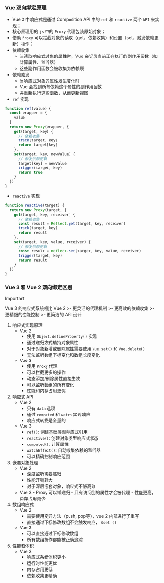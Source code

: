 ### Vue 双向绑定原理

- Vue 3 中响应式是通过 Composition API 中的 `ref` 和 `reactive` 两个 `API` 来实现；
- 核心原理用的 `js` 中的 `Proxy` 代理包装原始对象；
- 借助 `Proxy` 可以拦截对象的读取（get，依赖收集）和设置（set，触发依赖更新）操作；
- 依赖收集
	- 当读取响应式对象的属性时，Vue 会记录当前正在执行的副作用函数（如计算属性、监听器）
	- 这些副作用函数会被收集为依赖项
- 依赖触发
	- 当响应式对象的属性发生变化时
	- Vue 会找到所有依赖这个属性的副作用函数
	- 并重新执行这些函数，从而更新视图
- `ref` 实现
```js
function ref(value) {
  const wrapper = {
    value
  }
  return new Proxy(wrapper, {
    get(target, key) {
      // 依赖收集
      track(target, key)
      return target[key]
    },
    set(target, key, newValue) {
      // 触发依赖更新
      target[key] = newValue
      trigger(target, key)
      return true
    }
  })
}
```
- `reactive` 实现
```js
function reactive(target) {
  return new Proxy(target, {
    get(target, key, receiver) {
      // 依赖收集
      const result = Reflect.get(target, key, receiver)
      track(target, key)
      return result
    },
    set(target, key, value, receiver) {
      // 触发依赖更新
      const result = Reflect.set(target, key, value, receiver)
      trigger(target, key)
      return result
    }
  })
}
```
### Vue 3 和 Vue 2 双向绑定区别
>[!important]
>Vue 3 的响应式系统相比 Vue 2
	>- 更灵活的代理机制
	>- 更高效的依赖收集
	>- 更精细的性能控制
	>- 更简洁的 API 设计

1. 响应式实现原理
	- Vue 2
		- 使用 `Object.defineProperty()` 实现
		- 通过递归方式劫持对象属性
		- 对于对象新增或删除属性需要使用 `Vue.set()` 和 `Vue.delete()`
		- 无法监听数组下标变化和数组长度变化
	- Vue 3
		- 使用 `Proxy` 代理
		- 可以拦截更多的操作
		- 动态添加/删除属性直接生效
		- 可以监听数组的所有变化
		- 性能和内存占用更优
2. 响应式 API
	-  Vue 2
		- 只有 `data` 选项
		- 通过 `computed` 和 `watch` 实现响应
		- 响应式转换是全量的
	- Vue 3
		- `ref()`: 创建基础类型响应式引用
		- `reactive()`: 创建对象类型响应式状态
		- `computed()`: 计算属性
		- `watchEffect()`: 自动收集依赖的监听器
		- 可以精确控制响应范围
3. 嵌套对象处理
	- Vue 2
		- 深度监听需要递归
		- 性能开销较大
		- 对于深层嵌套对象，响应式不够高效
	- Vue 3
			- Proxy 可以懒递归
			- 只有访问到的属性才会被代理
			- 性能更高，内存占用更少 
4. 数组响应式 
	- Vue 2
		- 需要使用变异方法（push, pop等），vue 2 内部进行了重写
		- 直接通过下标修改数组不会触发响应， `$set ()`
	- Vue 3
		- 可以直接通过下标修改数组
		- 所有数组操作都能被正确追踪
5. 性能和体积
	-  Vue 3
		- 响应式系统体积更小
		- 运行时性能更优
		- 内存占用更低
		- 依赖收集更精确 
